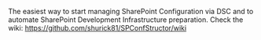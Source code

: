The easiest way to start managing SharePoint Configuration via DSC and to automate SharePoint Development Infrastructure preparation. Check the wiki: https://github.com/shurick81/SPConfStructor/wiki